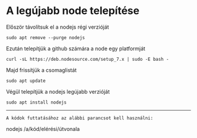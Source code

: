 # A legújabb node telepítése
Először távolítsuk el a nodejs régi verzióját
````
sudo apt remove --purge nodejs
````
Ezután telepítjük a github számára a node egy platformját
````
curl -sL https://deb.nodesource.com/setup_7.x | sudo -E bash -
````
Majd frissítjük a csomaglistát
````
sudo apt update
````
Végül telepítjük a nodejs legújabb verzióját
````
sudo apt install nodejs
````
----------------
````
A kódok futtatásához az alábbi parancsot kell használni:
````
nodejs /a/kód/elérési/útvonala
